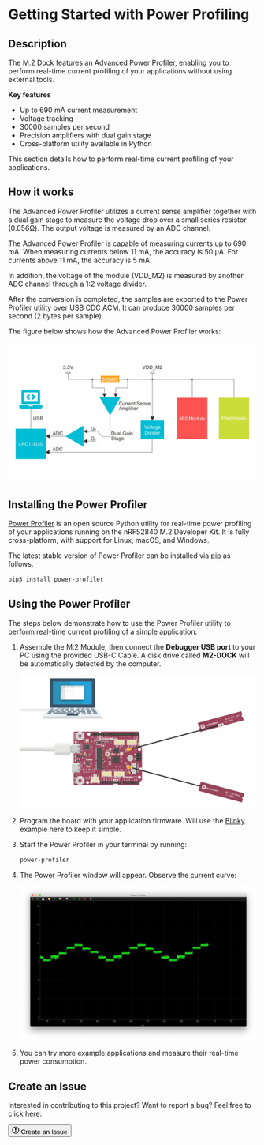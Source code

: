 # Getting Started with Power Profiling

## Description

The [M.2 Dock](https://wiki.makerdiary.com/m2-dock) features an Advanced Power Profiler, enabling you to perform real-time current profiling of your applications without using external tools.

**Key features**

* Up to 690 mA current measurement
* Voltage tracking
* 30000 samples per second
* Precision amplifiers with dual gain stage
* Cross-platform utility available in Python

This section details how to perform real-time current profiling of your applications.

## How it works

The Advanced Power Profiler utilizes a current sense amplifier together with a dual gain stage to measure the voltage drop over a small series resistor (0.056Ω). The output voltage is measured by an ADC channel.

The Advanced Power Profiler is capable of measuring currents up to 690 mA. When measuring currents below 11 mA, the accuracy is 50 µA. For currents above 11 mA, the accuracy is 5 mA.

In addition, the voltage of the module (VDD_M2) is measured by another ADC channel through a 1:2 voltage divider. 

After the conversion is completed, the samples are exported to the Power Profiler utility over USB CDC ACM. It can produce 30000 samples per second (2 bytes per sample).

The figure below shows how the Advanced Power Profiler works:

![](assets/images/power-profiler-diagram.webp)

## Installing the Power Profiler

[Power Profiler](https://github.com/makerdiary/power-profiler) is an open source Python utility for real-time power profiling of your applications running on the nRF52840 M.2 Developer Kit. It is fully cross-platform, with support for Linux, macOS, and Windows.

The latest stable version of Power Profiler can be installed via [pip](https://pip.pypa.io/en/stable/index.html) as follows.

``` sh
pip3 install power-profiler
```

## Using the Power Profiler

The steps below demonstrate how to use the Power Profiler utility to perform real-time current profiling of a simple application:

1. Assemble the M.2 Module, then connect the **Debugger USB port** to your PC using the provided USB-C Cable. A disk drive called **M2-DOCK** will be automatically detected by the computer.

	![](assets/images/programming-firmware.webp)

2. Program the board with your application firmware. Will use the [Blinky](nrf5-sdk/examples/blinky.md) example here to keep it simple.

3. Start the Power Profiler in your terminal by running:

	``` sh
	power-profiler
	```

4. The Power Profiler window will appear. Observe the current curve:

	![](assets/images/blinky-power-profiling.webp)

5. You can try more example applications and measure their real-time power consumption.


## Create an Issue

Interested in contributing to this project? Want to report a bug? Feel free to click here:

<a href="https://github.com/makerdiary/nrf52840-m2-devkit/issues/new?title=Power%20Profiling:%20%3Ctitle%3E"><button class="md-tile md-tile--primary"><svg xmlns="http://www.w3.org/2000/svg" viewBox="0 0 14 16" width="14" height="16"><path fill-rule="evenodd" d="M7 2.3c3.14 0 5.7 2.56 5.7 5.7s-2.56 5.7-5.7 5.7A5.71 5.71 0 011.3 8c0-3.14 2.56-5.7 5.7-5.7zM7 1C3.14 1 0 4.14 0 8s3.14 7 7 7 7-3.14 7-7-3.14-7-7-7zm1 3H6v5h2V4zm0 6H6v2h2v-2z"></path></svg> Create an Issue</button></a>
